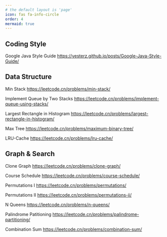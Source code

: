 ```yaml
---
# the default layout is 'page'
icon: fas fa-info-circle
order: 4
mermaid: true
---
```


## Coding Style

Google Java Style Guide <https://yesterz.github.io/posts/Google-Java-Style-Guide/>

## Data Structure

Min Stack <https://leetcode.cn/problems/min-stack/>

Implement Queue by Two Stacks <https://leetcode.cn/problems/implement-queue-using-stacks/>

Largest Rectangle in Histogram <https://leetcode.cn/problems/largest-rectangle-in-histogram/>

Max Tree <https://leetcode.cn/problems/maximum-binary-tree/>

LRU-Cache <https://leetcode.cn/problems/lru-cache/>

## Graph & Search

Clone Graph <https://leetcode.cn/problems/clone-graph/>

Course Schedule <https://leetcode.cn/problems/course-schedule/>

Permutations I <https://leetcode.cn/problems/permutations/>

Permutations II <https://leetcode.cn/problems/permutations-ii/>

N Queens <https://leetcode.cn/problems/n-queens/>

Palindrome Patitioning <https://leetcode.cn/problems/palindrome-partitioning/>

Combination Sum <https://leetcode.cn/problems/combination-sum/>